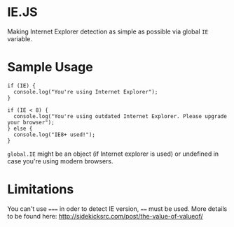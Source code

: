 # IE.JS

Making Internet Explorer detection as simple as possible via global `IE` variable.

# Sample Usage

    if (IE) {
      console.log("You're using Internet Explorer");
    }

    if (IE < 8) {
      console.log("You're using outdated Internet Explorer. Please upgrade your browser");
    } else {
      console.log("IE8+ used!");
    }

`global.IE` might be an object (if Internet explorer is used) or undefined in case you're using modern browsers.

# Limitations

You can't use `===` in oder to detect IE version, `==` must be used.
More details to be found here: http://sidekicksrc.com/post/the-value-of-valueof/